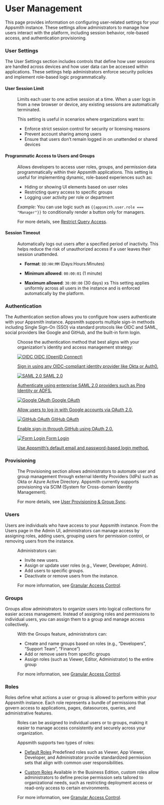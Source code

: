 # User Management

This page provides information on configuring user-related settings for your Appsmith instance. These settings allow administrators to manage how users interact with the platform, including session behavior, role-based access, and authentication provisioning.

### User Settings

The User Settings section includes controls that define how user sessions are handled across devices and how user data can be accessed within applications. These settings help administrators enforce security policies and implement role-based logic programmatically.

#### User Session Limit

<dd>

Limits each user to one active session at a time. When a user logs in from a new browser or device, any existing sessions are automatically terminated.

This setting is useful in scenarios where organizations want to:

- Enforce strict session control for security or licensing reasons
- Prevent account sharing among users
- Ensure that users don’t remain logged in on unattended or shared devices


</dd>

#### Programmatic Access to Users and Groups

<dd>

Allows developers to access user roles, groups, and permission data programmatically within their Appsmith applications. This setting is useful for implementing dynamic, role-based experiences such as:

- Hiding or showing UI elements based on user roles
- Restricting query access to specific groups
- Logging user activity per role or department

*Example:* You can use logic such as `{{appsmith.user.role === "Manager"}}` to conditionally render a button only for managers.

For more details, see [Restrict Query Access](/advanced-concepts/granular-access-control/how-to-guides/restrict-query-access).

</dd>


#### Session Timeout

<dd>

Automatically logs out users after a specified period of inactivity. This helps reduce the risk of unauthorized access if a user leaves their session unattended.

- **Format**: `DD:HH:MM` (Days:Hours:Minutes)

- **Minimum allowed**: `00:00:01` (1 minute)

- **Maximum allowed**: `30:00:00` (30 days)
xs
This setting applies uniformly across all users in the instance and is enforced automatically by the platform.

</dd>

### Authentication

The Authentication section allows you to configure how users authenticate with your Appsmith instance. Appsmith supports multiple sign-in methods including Single Sign-On (SSO) via standard protocols like OIDC and SAML, social providers like Google and GitHub, and the built-in form login.

<dd>

Choose the authentication method that best aligns with your organization's identity and access management strategy:


<div className="auth-provider-grid">

<a href="/getting-started/setup/instance-configuration/authentication/openid-connect-oidc">
  <img src="/img/oidc-logo.svg" alt="OIDC" />
  <span>OIDC (OpenID Connect)</span>
  <p>Sign in using any OIDC-compliant identity provider like Okta or Auth0.</p>
</a>

<a href="/getting-started/setup/instance-configuration/authentication/security-assertion-markup-language-saml">
  <img src="/img/saml-logo.svg" alt="SAML 2.0" />
  <span>SAML 2.0</span>
  <p>Authenticate using enterprise SAML 2.0 providers such as Ping Identity or ADFS.</p>
</a>

<a href="/getting-started/setup/instance-configuration/authentication/google-login">
  <img src="/img/g-logo.png" alt="Google OAuth" />
  <span>Google OAuth</span>
  <p>Allow users to log in with Google accounts via OAuth 2.0.</p>
</a>

<a href="/getting-started/setup/instance-configuration/authentication/github-login">
  <img src="/img/github-logo.png" alt="GitHub OAuth" />
  <span>GitHub OAuth</span>
  <p>Enable sign-in through GitHub using OAuth 2.0.</p>
</a>

<a href="#form-login">
  <img src="/img/form-login.svg" alt="Form Login" />
  <span>Form Login</span>
  <p>Use Appsmith’s default email and password-based login method.</p>
</a>

</div>

</dd>



### Provisioning

<dd>

The Provisioning section allows administrators to automate user and group management through external Identity Providers (IdPs) such as Okta or Azure Active Directory. Appsmith currently supports provisioning via SCIM (System for Cross-domain Identity Management).

For more details, see [User Provisioning & Group Sync](/advanced-concepts/user-provisioning-group-sync).


</dd>

### Users

Users are individuals who have access to your Appsmith instance. From the Users page in the Admin UI, administrators can manage access by assigning roles, adding users, grouping users for permission control, or removing users from the instance.

<dd>

Administrators can:

- Invite new users.
- Assign or update user roles (e.g., Viewer, Developer, Admin).
- Add users to specific groups.
- Deactivate or remove users from the instance.

For more information, see [Granular Access Control](/advanced-concepts/granular-access-control#users).

</dd>

### Groups

Groups allow administrators to organize users into logical collections for easier access management. Instead of assigning roles and permissions to individual users, you can assign them to a group and manage access collectively.


<dd>
With the Groups feature, administrators can:

- Create and name groups based on roles (e.g., “Developers”, “Support Team”, “Finance”)
- Add or remove users from specific groups
- Assign roles (such as Viewer, Editor, Administrator) to the entire group

For more information, see [Granular Access Control](/advanced-concepts/granular-access-control).


</dd>


### Roles

Roles define what actions a user or group is allowed to perform within your Appsmith instance. Each role represents a bundle of permissions that govern access to applications, pages, datasources, queries, and administrative features.

<dd>

Roles can be assigned to individual users or to groups, making it easier to manage access consistently and securely across your organization.

Appsmith supports two types of roles:

- [Default Roles](/advanced-concepts/granular-access-control/reference/default-roles)
Predefined roles such as Viewer, App Viewer, Developer, and Administrator provide standardized permission sets that align with common user responsibilities.

- [Custom Roles](/advanced-concepts/granular-access-control/reference/custom-roles)
Available in the Business Edition, custom roles allow administrators to define precise permission sets tailored to organizational needs, such as restricting deployment access or read-only access to certain environments.

For more information, see [Granular Access Control](/advanced-concepts/granular-access-control).

</dd>